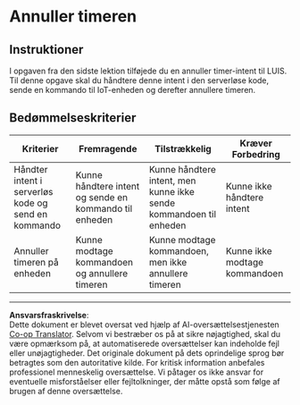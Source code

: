 <!--
CO_OP_TRANSLATOR_METADATA:
{
  "original_hash": "da5d9360fe02fdcc1e91a725016c846d",
  "translation_date": "2025-08-27T20:59:55+00:00",
  "source_file": "6-consumer/lessons/3-spoken-feedback/assignment.md",
  "language_code": "da"
}
-->
# Annuller timeren

## Instruktioner

I opgaven fra den sidste lektion tilføjede du en annuller timer-intent til LUIS. Til denne opgave skal du håndtere denne intent i den serverløse kode, sende en kommando til IoT-enheden og derefter annullere timeren.

## Bedømmelseskriterier

| Kriterier | Fremragende | Tilstrækkelig | Kræver Forbedring |
| --------- | ----------- | ------------- | ----------------- |
| Håndter intent i serverløs kode og send en kommando | Kunne håndtere intent og sende en kommando til enheden | Kunne håndtere intent, men kunne ikke sende kommandoen til enheden | Kunne ikke håndtere intent |
| Annuller timeren på enheden | Kunne modtage kommandoen og annullere timeren | Kunne modtage kommandoen, men ikke annullere timeren | Kunne ikke modtage kommandoen |

---

**Ansvarsfraskrivelse**:  
Dette dokument er blevet oversat ved hjælp af AI-oversættelsestjenesten [Co-op Translator](https://github.com/Azure/co-op-translator). Selvom vi bestræber os på at sikre nøjagtighed, skal du være opmærksom på, at automatiserede oversættelser kan indeholde fejl eller unøjagtigheder. Det originale dokument på dets oprindelige sprog bør betragtes som den autoritative kilde. For kritisk information anbefales professionel menneskelig oversættelse. Vi påtager os ikke ansvar for eventuelle misforståelser eller fejltolkninger, der måtte opstå som følge af brugen af denne oversættelse.